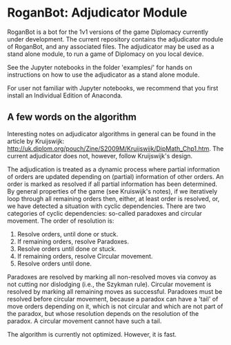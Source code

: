 
# RoganBot: Adjudicator Module

RoganBot is a bot for the 1v1 versions of the game Diplomacy currently under development. The current repository contains the adjudicator module of RoganBot, and any associated files. The adjudicator may be used as a stand alone module, to run a game of Diplomacy on you local device.

See the Jupyter notebooks in the folder 'examples/' for hands on instructions on how to use the adjudicator as a stand alone module.

For user not familiar with Jupyter notebooks, we recommend that you first install an Individual Edition of Anaconda. 

## A few words on the algorithm

Interesting notes on adjudicator algorithms in general can be found in the article by Kruijswijk:
http://uk.diplom.org/pouch/Zine/S2009M/Kruijswijk/DipMath_Chp1.htm.
The current adjudicator does not, however, follow Kruijswijk's design.

The adjudication is treated as a dynamic process where partial information of orders are updated depending on (partial) information of other orders. An order is marked as resolved if all partial information has been determined. By general properties of the game (see Kruiswijk's notes), if we iteratively loop through all remaining orders then, either, at least order is resolved, or, we have detected a situation with cyclic dependencies. There are two categories of cyclic dependencies: so-called paradoxes and circular movement. The order of resolution is:

 1. Resolve orders, until done or stuck.
 2. If remaining orders, resolve Paradoxes.
 3. Resolve orders until done or stuck.
 4. If remaining orders, resolve Circular movement.
 5. Resolve orders until done.

Paradoxes are resolved by marking all non-resolved moves via convoy as not cutting nor dislodging (i.e., the Szykman rule). Circular movement is resolved by marking all remaining moves as successful. Paradoxes must be resolved before circular movement, because a paradox can have a 'tail' of move orders depending on it, which is not circular and which are not part of the paradox, but whose resolution depends on the resolution of the paradox. A circular movement cannot have such a tail.

The algorithm is currently not optimized. However, it is fast.
